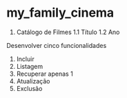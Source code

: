 # my_family_cinema
1. Catálogo de Filmes
1.1 Título
1.2 Ano

Desenvolver cinco funcionalidades
1. Incluir
2. Listagem
3. Recuperar apenas 1
4. Atualização
5. Exclusão

